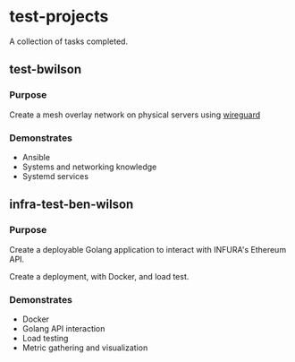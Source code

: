 # test-projects

A collection of tasks completed.

## test-bwilson

### Purpose

Create a mesh overlay network on physical servers using [wireguard](https://www.wireguard.com/)

### Demonstrates

- Ansible
- Systems and networking knowledge
- Systemd services

## infra-test-ben-wilson

### Purpose

Create a deployable Golang application to interact with INFURA's Ethereum API.

Create a deployment, with Docker, and load test.

### Demonstrates

- Docker
- Golang API interaction
- Load testing
- Metric gathering and visualization

